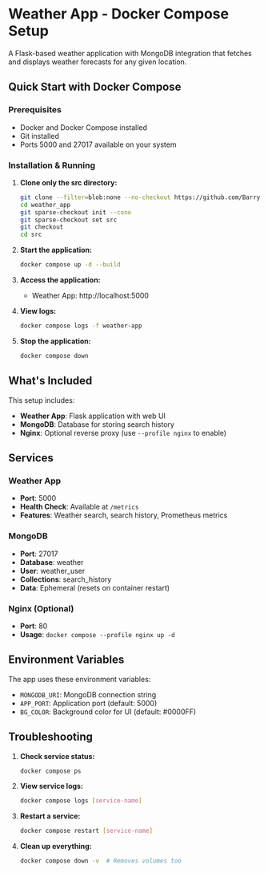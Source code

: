 # Weather App - Docker Compose Setup

A Flask-based weather application with MongoDB integration that fetches and displays weather forecasts for any given location.

## Quick Start with Docker Compose

### Prerequisites
- Docker and Docker Compose installed
- Git installed
- Ports 5000 and 27017 available on your system

### Installation & Running

1. **Clone only the src directory:**
   ```bash
   git clone --filter=blob:none --no-checkout https://github.com/BarryPekerman/weather_app.git
   cd weather_app
   git sparse-checkout init --cone
   git sparse-checkout set src
   git checkout
   cd src
   ```

2. **Start the application:**
   ```bash
   docker compose up -d --build
   ```

3. **Access the application:**
   - Weather App: http://localhost:5000

4. **View logs:**
   ```bash
   docker compose logs -f weather-app
   ```

5. **Stop the application:**
   ```bash
   docker compose down
   ```

## What's Included

This setup includes:
- **Weather App**: Flask application with web UI
- **MongoDB**: Database for storing search history
- **Nginx**: Optional reverse proxy (use `--profile nginx` to enable)

## Services

### Weather App
- **Port**: 5000
- **Health Check**: Available at `/metrics`
- **Features**: Weather search, search history, Prometheus metrics

### MongoDB
- **Port**: 27017
- **Database**: weather
- **User**: weather_user
- **Collections**: search_history
- **Data**: Ephemeral (resets on container restart)

### Nginx (Optional)
- **Port**: 80
- **Usage**: `docker compose --profile nginx up -d`

## Environment Variables

The app uses these environment variables:
- `MONGODB_URI`: MongoDB connection string
- `APP_PORT`: Application port (default: 5000)
- `BG_COLOR`: Background color for UI (default: #0000FF)

## Troubleshooting

1. **Check service status:**
   ```bash
   docker compose ps
   ```

2. **View service logs:**
   ```bash
   docker compose logs [service-name]
   ```

3. **Restart a service:**
   ```bash
   docker compose restart [service-name]
   ```

4. **Clean up everything:**
   ```bash
   docker compose down -v  # Removes volumes too
   ```

